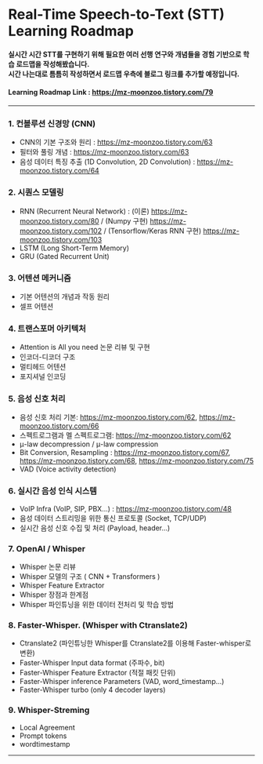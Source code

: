 # Real-Time Speech-to-Text (STT) Learning Roadmap

#### 실시간 시간 STT를 구현하기 위해 필요한 여러 선행 연구와 개념들을 경험 기반으로 학습 로드맵을 작성해봤습니다.<br/>시간 나는대로 틈틈히 작성하면서 로드맵 우측에 블로그 링크를 추가할 예정입니다.
#### Learning Roadmap Link : https://mz-moonzoo.tistory.com/79
-----
### 1. 컨볼루션 신경망 (CNN)
- CNN의 기본 구조와 원리 : https://mz-moonzoo.tistory.com/63
- 필터와 풀링 개념 : https://mz-moonzoo.tistory.com/63
- 음성 데이터 특징 추출 (1D Convolution, 2D Convolution) : https://mz-moonzoo.tistory.com/64

### 2. 시퀀스 모델링
- RNN (Recurrent Neural Network) : (이론) https://mz-moonzoo.tistory.com/80 / (Numpy 구현) https://mz-moonzoo.tistory.com/102 / (Tensorflow/Keras RNN 구현) https://mz-moonzoo.tistory.com/103
- LSTM (Long Short-Term Memory)
- GRU (Gated Recurrent Unit)

### 3. 어텐션 메커니즘
- 기본 어텐션의 개념과 작동 원리
- 셀프 어텐션

### 4. 트랜스포머 아키텍처
- Attention is All you need 논문 리뷰 및 구현
- 인코더-디코더 구조
- 멀티헤드 어텐션
- 포지셔널 인코딩

### 5. 음성 신호 처리
- 음성 신호 처리 기본: https://mz-moonzoo.tistory.com/62, https://mz-moonzoo.tistory.com/66
- 스펙트로그램과 멜 스펙트로그램: https://mz-moonzoo.tistory.com/62
- μ-law decompression / μ-law compression
- Bit Conversion, Resampling : https://mz-moonzoo.tistory.com/67, https://mz-moonzoo.tistory.com/68, https://mz-moonzoo.tistory.com/75
- VAD (Voice activity detection)

### 6. 실시간 음성 인식 시스템
- VoIP Infra (VoIP, SIP, PBX...) : https://mz-moonzoo.tistory.com/48 
- 음성 데이터 스트리밍을 위한 통신 프로토콜 (Socket, TCP/UDP)
- 실시간 음성 신호 수집 및 처리 (Payload, header...)
 
### 7. OpenAI / Whisper
- Whisper 논문 리뷰
- Whisper 모델의 구조 ( CNN + Transformers )
- Whisper Feature Extractor
- Whisper 장점과 한계점
- Whisper 파인튜닝을 위한 데이터 전처리 및 학습 방법

### 8. Faster-Whisper. (Whisper with Ctranslate2)
- Ctranslate2 (파인튜닝한 Whisper를 Ctranslate2를 이용해 Faster-whisper로 변환)
- Faster-Whisper Input data format (주파수, bit)
- Faster-Whisper  Feature Extractor (적절 패킷 단위)
- Faster-Whisper inference Parameters (VAD, word_timestamp...) 
- Faster-Whisper turbo (only 4 decoder layers)

### 9. Whisper-Streming
- Local Agreement
- Prompt tokens
- wordtimestamp

-----
